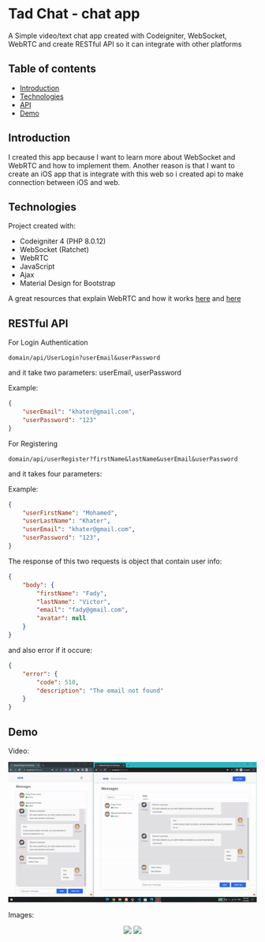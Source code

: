 # Tad Chat - chat app
A Simple video/text chat app created with Codeigniter,  WebSocket, WebRTC and create RESTful API so it can integrate with other platforms

## Table of contents
* [Introduction](#introduction)
* [Technologies](#technologies)
* [API](#api)
* [Demo](#demo)

## Introduction <span id="introduction"></span>
I created this app because I want to learn more about  WebSocket and WebRTC and how to implement them. Another reason is that I want to create an iOS app that is integrate with this web so i created api to make connection between iOS and web.
 
## Technologies <span id="technologies"></span>
Project created with:
- Codeigniter 4 (PHP 8.0.12)
- WebSocket (Ratchet)
- WebRTC
- JavaScript
- Ajax
- Material Design for Bootstrap

A great resources that explain WebRTC and how it works [here](https://javascript.plainenglish.io/lets-build-a-video-chat-app-with-javascript-and-webrtc-de745072c38c "here") and [here](https://medium.com/dvt-engineering/introduction-to-webrtc-cad0c6900b8e "here")

## RESTful API <span id="api"></span>

For Login Authentication
```
domain/api/UserLogin?userEmail&userPassword
```
and it take two parameters: userEmail, userPassword

Example:
```json
{
    "userEmail": "khater@gmail.com",
    "userPassword": "123"
}
```

For Registering
```
domain/api/userRegister?firstName&lastName&userEmail&userPassword
```
and it takes four parameters:

Example:
```json
{
    "userFirstName": "Mohamed",
    "userLastName": "Khater",
    "userEmail": "khater@gmail.com",
    "userPassword": "123",
}
```

The response of this two requests is object that contain user info:
```json
{
    "body": {
        "firstName": "Fady",
        "lastName": "Victor",
        "email": "fady@gmail.com",
        "avatar": null
    }
}
```

and also error if it occure:
```json
{
    "error": {
        "code": 510,
        "description": "The email not found"
    }
}
```


## Demo <span id="demo"></span>

Video:
<p align="center">
  <img src="./demo/demo.gif" width="700">
</p>

Images:
<p align="center">
  <img src="./demo/First.jpg" width="">
  <img src="./demo/SecondHigh.jpg" width="">
</p>
